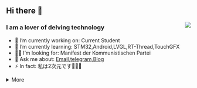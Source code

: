## Hi there 👋

<a href="#">  
<img align="right" src="https://github-readme-stats.vercel.app/api?username=veliming" />
</a>

### I am a lover of delving technology

- 🔭 I’m currently working on: Current Student 
- 🌱 I’m currently learning: STM32,Android,LVGL,RT-Thread,TouchGFX
- 🙋‍♂️ I’m looking for: Manifest der Kommunistischen Partei
- 💬 Ask me about: [Email](<vectorgun@outlook.com>),[telegram](https://t.me/Shin_ki_rou),[Blog](https://www.kissshot.cyou/)
- ⚡ In fact: 私は2次元です🥰🥰🥰

<details markdown='1'><summary>More</summary>

### 🔧 **Most Used Developing Tools&Platforms**

![](https://img.shields.io/badge/System-Windows11-0078d6?style=flat-square&logo=windows&logoColor=0078D6)
![](https://img.shields.io/badge/IDE-Visual%20Studio%20Code-007acc?style=flat-square&logo=visual-studio-code&logoColor=007ACC)
![](https://img.shields.io/badge/IDE-Jet%20Brains-000000?style=flat-square&logo=JetBrains&logoColor=fff)
![](https://img.shields.io/badge/IDE-STM32%20Cube-03234B?style=flat-square&logo=STMicroelectronics&logoColor=fff)
![](https://img.shields.io/badge/IDE-Postman-FF6C37?style=flat-square&logo=Postman&logoColor=FF6C37)

### 🌟 **My Skills**

![](https://img.shields.io/badge/-C-f05032?style=flat-square&logo=C&logoColor=fff)
![](https://img.shields.io/badge/-Python-3776ab?style=flat-square&logo=Python&logoColor=fff)
![](https://img.shields.io/badge/-Java-007396?style=flat-square&logo=Java&logoColor=fff)
![](https://img.shields.io/badge/-STM32-03234B?style=flat-square&logo=stmicroelectronics&logoColor=fff)
![](https://img.shields.io/badge/-Git-f05032?style=flat-square&logo=git&logoColor=fff)
![](https://img.shields.io/badge/-Linux-fcc624?style=flat-square&logo=Linux&logoColor=fff)

### 🌱 **Next Skill&Tools Of Interest**

![](https://img.shields.io/badge/-Go-00ADD8?style=flat-square&logo=Go&logoColor=fff)
![](https://img.shields.io/badge/-Altium%20Designer-A5915F?style=flat-square&logo=Altium-Designer&logoColor=fff)
![](https://img.shields.io/badge/-Esp%2032-A1352C?style=flat-square&logo=Espressif&logoColor=E7352C)
### 🏕️ **Most Yearning Tools & Platforms**

![](https://img.shields.io/badge/-Samsung%20Galaxy%20Tab%20S7-3428A0?style=flat-square&logo=Samsung&logoColor=fff)
![](https://img.shields.io/badge/-Xiaomi%20Gaming%20LapTop%202018-FF6900?style=flat-square&logo=Xiaomi&logoColor=fff)
![](https://img.shields.io/badge/-Xiaomi%2010%20Phone-FF6900?style=flat-square&logo=Xiaomi&logoColor=fff)

### 🎮 **Slightly Favorite Leisure**

![](https://img.shields.io/badge/-osu!-FF66AA?style=flat-square&logo=osu!&logoColor=fff)
![](https://img.shields.io/badge/-Nintendo%20Switch-E60012?style=flat-square&logo=Nintendo-Switch&logoColor=fff)
![](https://img.shields.io/badge/-Bilibili-00A1D6?style=flat-square&logo=bilibili&logoColor=fff)
![](https://img.shields.io/badge/-Steam-000000?style=flat-square&logo=Steam&logoColor=fff)
### ⏯️ **Next Plans**

- Do more exercise in Ti Cup National Undergraduate Electronics Design Contest
- Just learn what I should learn
- EXPLORE MORE
### ❤️ **Thanks [9cats](https://github.com/9cats)**

</details>
